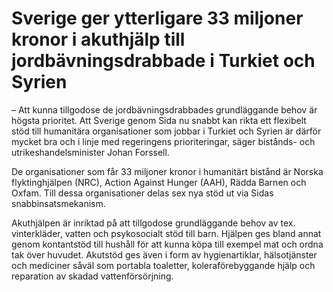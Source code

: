 # Sverige ger ytterligare 33 miljoner kronor i akuthjälp till jordbävningsdrabbade i Turkiet och Syrien

– Att kunna tillgodose de jordbävningsdrabbades grundläggande behov är högsta prioritet. Att Sverige genom Sida nu snabbt kan rikta ett flexibelt stöd till humanitära organisationer som jobbar i Turkiet och Syrien är därför mycket bra och i linje med regeringens prioriteringar, säger bistånds- och utrikeshandelsminister Johan Forssell.

De organisationer som får 33 miljoner kronor i humanitärt bistånd är Norska flyktinghjälpen (NRC), Action Against Hunger (AAH), Rädda Barnen och Oxfam. Till dessa organisationer delas sex nya stöd ut via Sidas snabbinsatsmekanism.

Akuthjälpen är inriktad på att tillgodose grundläggande behov av tex. vinterkläder, vatten och psykosocialt stöd till barn. Hjälpen ges bland annat genom kontantstöd till hushåll för att kunna köpa till exempel mat och ordna tak över huvudet. Akutstöd ges även i form av hygienartiklar, hälsotjänster och mediciner såväl som portabla toaletter, koleraförebyggande hjälp och reparation av skadad vattenförsörjning.
